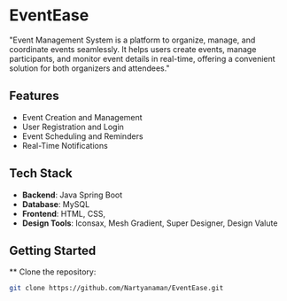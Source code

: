 # EventEase
"Event Management System is a platform to organize, manage, and coordinate events seamlessly. It helps users create events, manage participants, and monitor event details in real-time, offering a convenient solution for both organizers and attendees."
## Features
- Event Creation and Management
- User Registration and Login
- Event Scheduling and Reminders
- Real-Time Notifications

## Tech Stack
- **Backend**: Java Spring Boot
- **Database**: MySQL
- **Frontend**: HTML, CSS, 
- **Design Tools**: Iconsax, Mesh Gradient, Super Designer, Design Valute
## Getting Started
** Clone the repository:
 ```bash
git clone https://github.com/Nartyanaman/EventEase.git
